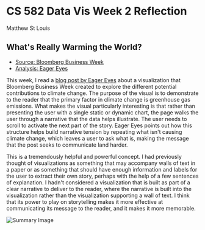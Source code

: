 # CS 582 Data Vis Week 2 Reflection
Matthew St Louis

## What's Really Warming the World?
- [Source: Bloomberg Business Week](https://www.bloomberg.com/graphics/2015-whats-warming-the-world/)
- [Analysis: Eager Eyes](https://eagereyes.org/blog/2020/eagereyestv-chart-appreciation-whats-really-warming-the-world)

This week, I read a [blog post by Eager Eyes](https://eagereyes.org/blog/2020/eagereyestv-chart-appreciation-whats-really-warming-the-world) about a visualization that Bloomberg Business Week created to explore the different potential contributions to climate change. The purpose of the visual is to demonstrate to the reader that the primary factor in climate change is greenhouse gas emissions. What makes the visual particularly interesting is that rather than presenting the user with a single static or dynamic chart, the page walks the user through a narrative that the data helps illustrate. The user needs to scroll to activate the next part of the story. Eager Eyes points out how this structure helps build narrative tension by repeating what isn't causing climate change, which leaves a user to ask what is, making the message that the post seeks to communicate land harder.

This is a tremendously helpful and powerful concept. I had previously thought of visualizations as something that may accompany walls of text in a paper or as something that should have enough information and labels for the user to extract their own story, perhaps with the help of a few sentences of explanation. I hadn't considered a visualization that is built as part of a clear narrative to deliver to the reader, where the narrative is built into the visualization rather than the visualization supporting a wall of text. I think that its power to play on storytelling makes it more effective at communicating its message to the reader, and it makes it more memorable.

![Summary Image](https://eagereyes.org/wp-content/uploads/2020/12/WRWTW-Thumbnail-1000x700.jpeg)